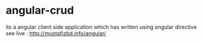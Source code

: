 # angular-crud

its a angular client side application which has written using angular directive <br>
see live : http://mustafizbd.info/angular/
